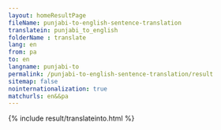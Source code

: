 ```yaml
---
layout: homeResultPage
fileName: punjabi-to-english-sentence-translation
translatein: punjabi_to_english
folderName : translate
lang: en
from: pa
to: en
langname: punjabi-to
permalink: /punjabi-to-english-sentence-translation/result
sitemap: false
nointernationalization: true
matchurls: en&&pa
---
```

{% include result/translateinto.html %}

<script src="/js/result/translation.js" data-foldername="{{page.folderName}}" data-lang="{{page.lang}}"></script>
